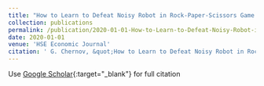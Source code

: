 ```yaml
---
title: "How to Learn to Defeat Noisy Robot in Rock-Paper-Scissors Game:An Exploratory Study"
collection: publications
permalink: /publication/2020-01-01-How-to-Learn-to-Defeat-Noisy-Robot-in-Rock-Paper-Scissors-GameAn-Exploratory-Study
date: 2020-01-01
venue: 'HSE Economic Journal'
citation: ' G. Chernov, &quot;How to Learn to Defeat Noisy Robot in Rock-Paper-Scissors Game:An Exploratory Study.&quot; HSE Economic Journal, 2020.'
---
```

Use [Google Scholar](https://scholar.google.com/scholar?q=How+to+Learn+to+Defeat+Noisy+Robot+in+Rock+Paper+Scissors+Game:An+Exploratory+Study){:target="_blank"} for full citation